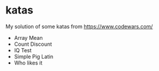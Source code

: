 # katas

My solution of some katas from https://www.codewars.com/


- Array Mean
- Count Discount
- IQ Test
- Simple Pig Latin
- Who likes it
